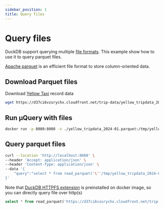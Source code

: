 ```yaml
---
sidebar_position: 1
title: Query files
---
```


# Query files

DuckDB support querying multiple [file formats](https://duckdb.org/docs/guides/file_formats/overview). This example show how to use it to query parquet files.

[Apache parquet](https://parquet.apache.org/) is an efficient file format to store column-oriented data.

## Download Parquet files

Download [Yellow Taxi](https://www.nyc.gov/site/tlc/about/tlc-trip-record-data.page) record data 

```bash
wget https://d37ci6vzurychx.cloudfront.net/trip-data/yellow_tripdata_2024-01.parquet
``` 

## Run µQuery with files

```bash
docker run -p 8080:8080 -v ./yellow_tripdata_2024-01.parquet:/tmp/yellow_tripdata_2024-01.parquet fb64/uquery
```

## Query parquet files

```bash
curl --location 'http://localhost:8080' \
--header 'Accept: application/json' \
--header 'Content-Type: application/json' \
--data '{
    "query":"select * from read_parquet('\''/tmp/yellow_tripdata_2024-01.parquet'\'') limit 10"
}'
```

Note that [DuckDB HTTPFS extension](https://duckdb.org/docs/extensions/httpfs/overview.html) is preinstalled on docker image, so you can directly query file over http(s) 

```sql
select * from read_parquet('https://d37ci6vzurychx.cloudfront.net/trip-data/yellow_tripdata_2024-01.parquet') limit 10
```






